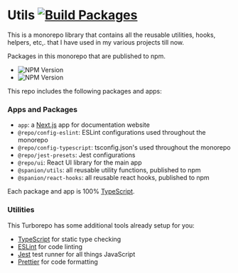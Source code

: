 # Utils [![Build Packages](https://github.com/AKAspanion/utils/actions/workflows/build_packages.yml/badge.svg)](https://github.com/AKAspanion/utils/actions/workflows/build_packages.yml)

This is a monorepo library that contains all the reusable utilities, hooks, helpers, etc,. that I have used in my various projects till now.

Packages in this monorepo that are published to npm.  
- ![NPM Version](https://img.shields.io/npm/v/%40spanion%2Futils?style=flat-square&label=%40spanion%2Futils&link=https%3A%2F%2Fwww.npmjs.com%2Fpackage%2F%40spanion%2Futils)  
- ![NPM Version](https://img.shields.io/npm/v/%40spanion%2Freact-hooks?style=flat-square&label=%40spanion%2Freact-hooks&link=https%3A%2F%2Fwww.npmjs.com%2Fpackage%2F%40spanion%2Freact-hooks)





This repo includes the following packages and apps:

### Apps and Packages

- `app`: a [Next.js](https://nextjs.org/) app for documentation website
- `@repo/config-eslint`: ESLint configurations used throughout the monorepo
- `@repo/config-typescript`: tsconfig.json's used throughout the monorepo
- `@repo/jest-presets`: Jest configurations
- `@repo/ui`: React UI library for the main app
- `@spanion/utils`: all reusable utility functions, published to npm
- `@spanion/react-hooks`: all reusable react hooks, published to npm

Each package and app is 100% [TypeScript](https://www.typescriptlang.org/).

### Utilities

This Turborepo has some additional tools already setup for you:

- [TypeScript](https://www.typescriptlang.org/) for static type checking
- [ESLint](https://eslint.org/) for code linting
- [Jest](https://jestjs.io) test runner for all things JavaScript
- [Prettier](https://prettier.io) for code formatting
